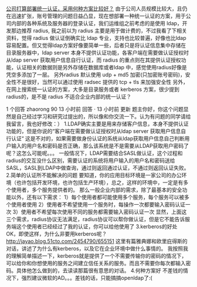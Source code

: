 [公司打算部署统一认证，采用何种方案比较好？](http://segmentfault.com/q/1010000004277094)
由于公司人员规模比较大，且仍在迅速扩张，账号管理的问题日益凸显，现在想部署一种统一认证的方案，用于公司内部的各种系统及服务器的登录认证，我们运维组之前考虑的是使用 ldap，开发那边推荐 radius, 我之前以为 radius 主要是用于做计费的，不过我看了下相关资料，觉得 radius 做认证倒确实比 ldap 专业，支持也比较普遍，好像也比ldap容易配置。但又觉得ldap方案好像要简单一些，后者只是将认证信息集中存储在目录服务器中，ldap server 本身不提供认证功能，各客户端在需要做认证授权时从ldap server 获取用户信息自行认证，而 radius 的重点则在其提供认证授权功能，认证相关的数据则是另外存储在数据库或者ldap 中，感觉使用radius好像是凭空多添加了一层。
另外radius 默认使用 udp + md5 加密(只加密账号密码)，安全性不是很好，当然可以通过使用 radsec 提供的 tcp + tls 来加强安全性
另外，在网上搜索统一认证的方案，大多是目录服务或者 kerberos 方案，很少提到radius的，是不是 radius 不适合企业内部的统一认证？

1 个回答
zhaorong 90 13 小时前 回答 · 13 小时前 更新
题主你好，你这个问题显然是自己经过学习和研究过提出的，所以像和你交流一下。认为有问题的同学请给我留言，我也好修改：）
1.LDAP确实主要是用来存储客户信息，本身不提供认证功能的，但是你说的“客户端在需要做认证授权时从ldap server 获取用户信息自行认证“ 这是不对的，如果需要做身份认证的系统从ldap获取用户信息自己判断用户输入的用户名和密码是否正确，那么该系统是不是需要从LDAP获取用户密码了呢？这怎么可能呢。。。
一般情况下，LDAP需要结合SASL做认证，这个过程和radius的交互没什么区别，需要认证的系统将用户输入的用户名和密码送给SASL，SASL到LDAP中做查询，通过则返回通过认证，不通过则返回认证失败。
2.简单的认证所不能解决的问题
要知道，你的应用目标环境是一家公司的办公环境（也许包括开发环境，也许包括生产环境），总之，这样的环境中，一定是有多个使用者，多个服务提供者的。
那么一般企业内部的需求，除了最基本的安全功能以外，还有以下需求：
1）每个使用者都可能使用多个服务，每个服务可以被多个使用者使用
2）使用者不希望使用一个服务时，每操作一次都要输入密码认证一次
3）使用者不希望每次使用不同的服务都需要输入密码认证一次
显然，上面这三个需求，radius协议无法满足，radius协议可以帮你做认证，但是它不能告诉服务端这个使用者已经经过了我的认证，你可以给他使用了
3.kerberos的好处
OK，即使这样，为什么非要用kerberos呢？http://jayao.blog.51cto.com/2454790/655151 这里有篇雅典娜和欧里庇得斯的对话，讲述了为什么有kerberos，以及它在企业环境中做什么事情的。
我按照我的理解简单描述一下，kerberos就是提供了一个不需要传输你的密码的情况下，可以给你和你想使用的服务之间建立信任关系的服务。而且不需要你每次都输入密码。具体他怎么做到的，去读读那篇很有意思的对话。
4.何种方案好
不差钱的情况下，强烈建议微软的AD。。。差钱的话，只能搞搞openldap了:(



















